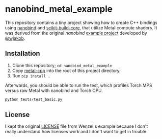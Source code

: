 nanobind_metal_example
================

This repository contains a tiny project showing how to create C++ bindings
using [nanobind](https://github.com/wjakob/nanobind) and
[scikit-build-core](https://scikit-build-core.readthedocs.io/en/latest/index.html),
that utilize Metal compute shaders. It was derived from the original _nanobind_
[example project](https://github.com/wjakob/nanobind_example) developed by
[@wjakob](https://github.com/wjakob).

Installation
------------

1. Clone this repository; `cd nanobind_metal_example`
2. Copy [metal-cpp](https://developer.apple.com/metal/cpp/) into the root of this project directory.
3. Run `pip install .`

Afterwards, you should be able to run the test, which profiles Torch MPS versus raw Metal with nanobind and Torch CPU.

```bash
python tests/test_basic.py
```

License
-------

I kept the original [LICENSE](./LICENSE) file from Wenzel's example because
I don't really understand how licenses work and I don't want to get in trouble.
